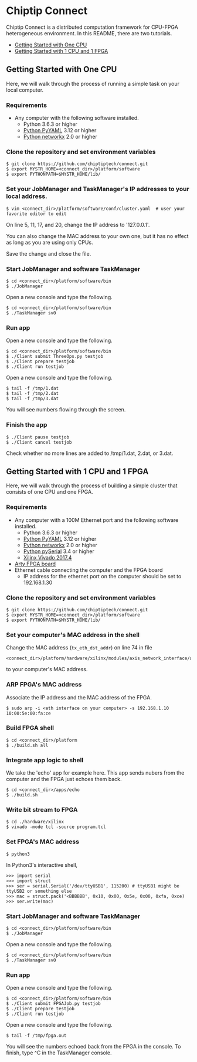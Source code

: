 # Chiptip Connect
Chiptip Connect is a distributed computation framework for CPU-FPGA heterogeneous environment.
In this README, there are two tutorials.
- [Getting Started with One CPU](#getting-started-with-one-cpu)
- [Getting Started with 1 CPU and 1 FPGA](#getting-started-with-1-cpu-and-1-fpga)

## Getting Started with One CPU

Here, we will walk through the process of running a simple task on your local computer.

### Requirements
* Any computer with the following software installed.
  * Python 3.6.3 or higher
  * [Python PyYAML](https://pypi.python.org/pypi/PyYAML) 3.12 or higher
  * [Python networkx](https://networkx.github.io/) 2.0 or higher


### Clone the repository and set environment variables
```
$ git clone https://github.com/chiptiptech/connect.git
$ export MYSTR_HOME=<connect_dir>/platform/software
$ export PYTHONPATH=$MYSTR_HOME/lib/
```

### Set your JobManager and TaskManager's IP addresses to your local address.

```
$ vim <connect_dir>/platform/software/conf/cluster.yaml  # user your favorite editor to edit
```
On line 5, 11, 17, and 20, change the IP address to '127.0.0.1'.

You can also change the MAC address to your own one, but it has no effect as long as you are using only CPUs.

Save the change and close the file.

### Start JobManager and software TaskManager
```
$ cd <connect_dir>/platform/software/bin
$ ./JobManager
```

Open a new console and type the following.
```
$ cd <connect_dir>/platform/software/bin
$ ./TaskManager sv0
```

### Run app
Open a new console and type the following.
```
$ cd <connect_dir>/platform/software/bin
$ ./Client submit ThreeOps.py testjob
$ ./Client prepare testjob
$ ./Client run testjob
```

Open a new console and type the following.
```
$ tail -f /tmp/1.dat
$ tail -f /tmp/2.dat
$ tail -f /tmp/3.dat
```
You will see numbers flowing through the screen.

### Finish the app
```
$ ./Client pause testjob
$ ./Client cancel testjob
```
Check whether no more lines are added to /tmp/1.dat, 2.dat, or 3.dat.

## Getting Started with 1 CPU and 1 FPGA

Here, we will walk through the process of building a simple cluster that consists of one CPU and one FPGA.

### Requirements
* Any computer with a 100M Ethernet port and the following software installed.
  * Python 3.6.3 or higher
  * [Python PyYAML](https://pypi.python.org/pypi/PyYAML) 3.12 or higher
  * [Python networkx](https://networkx.github.io/) 2.0 or higher
  * [Python pySerial](https://pypi.python.org/pypi/pyserial) 3.4 or higher
  * [Xilinx Vivado 2017.4](https://www.xilinx.com/support/download/index.html/content/xilinx/en/downloadNav/vivado-design-tools/2017-4.html)
* [Arty FPGA board](https://reference.digilentinc.com/reference/programmable-logic/arty/start)
* Ethernet cable connecting the computer and the FPGA board
  * IP address for the ethernet port on the computer should be set to 192.168.1.30

### Clone the repository and set environment variables
```
$ git clone https://github.com/chiptiptech/connect.git
$ export MYSTR_HOME=<connect_dir>/platform/software
$ export PYTHONPATH=$MYSTR_HOME/lib/
```

### Set your computer's MAC address in the shell
Change the MAC address (`tx_eth_dst_addr`) on line 74 in file
```
<connect_dir>/platform/hardware/xilinx/modules/axis_network_interface/axis_network_interface.cpp
```
to your computer's MAC address.

### ARP FPGA's MAC address
Associate the IP address and the MAC address of the FPGA.
```
$ sudo arp -i <eth interface on your computer> -s 192.168.1.10 10:00:5e:00:fa:ce
```

### Build FPGA shell
```
$ cd <connect_dir>/platform
$ ./build.sh all
```

### Integrate app logic to shell
We take the 'echo' app for example here. This app sends nubers from the computer and the FPGA just echoes them back.
```
$ cd <connect_dir>/apps/echo
$ ./build.sh
```

### Write bit stream to FPGA
```
$ cd ./hardware/xilinx
$ vivado -mode tcl -source program.tcl
```

### Set FPGA's MAC address
```
$ python3
```
In Python3's interactive shell,
```
>>> import serial
>>> import struct
>>> ser = serial.Serial('/dev/ttyUSB1', 115200) # ttyUSB1 might be ttyUSB2 or something else
>>> mac = struct.pack('<BBBBBB', 0x10, 0x00, 0x5e, 0x00, 0xfa, 0xce)
>>> ser.write(mac)
```

### Start JobManager and software TaskManager
```
$ cd <connect_dir>/platform/software/bin
$ ./JobManager
```

Open a new console and type the following.
```
$ cd <connect_dir>/platform/software/bin
$ ./TaskManager sv0
```

### Run app
Open a new console and type the following.
```
$ cd <connect_dir>/platform/software/bin
$ ./Client submit FPGAJob.py testjob
$ ./Client prepare testjob
$ ./Client run testjob
```

Open a new console and type the following.
```
$ tail -f /tmp/fpga.out
```
You will see the numbers echoed back from the FPGA in the console. To finish, type ^C in the TaskManager console.
